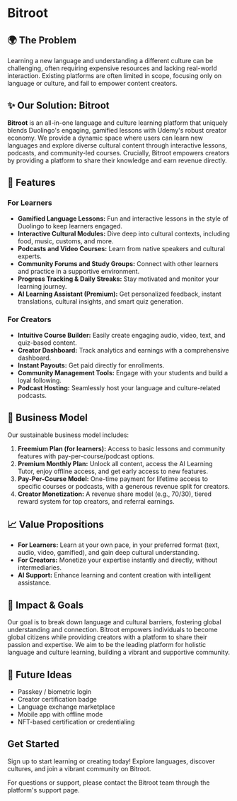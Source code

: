 # Bitroot

## 🌍 The Problem

Learning a new language and understanding a different culture can be challenging, often requiring expensive resources and lacking real-world interaction. Existing platforms are often limited in scope, focusing only on language or culture, and fail to empower content creators.

## ✨ Our Solution: Bitroot

**Bitroot** is an all-in-one language and culture learning platform that uniquely blends Duolingo's engaging, gamified lessons with Udemy's robust creator economy. We provide a dynamic space where users can learn new languages and explore diverse cultural content through interactive lessons, podcasts, and community-led courses. Crucially, Bitroot empowers creators by providing a platform to share their knowledge and earn revenue directly.

## 🚀 Features

### For Learners

*   **Gamified Language Lessons:** Fun and interactive lessons in the style of Duolingo to keep learners engaged.
*   **Interactive Cultural Modules:** Dive deep into cultural contexts, including food, music, customs, and more.
*   **Podcasts and Video Courses:** Learn from native speakers and cultural experts.
*   **Community Forums and Study Groups:** Connect with other learners and practice in a supportive environment.
*   **Progress Tracking & Daily Streaks:** Stay motivated and monitor your learning journey.
*   **AI Learning Assistant (Premium):** Get personalized feedback, instant translations, cultural insights, and smart quiz generation.

### For Creators

*   **Intuitive Course Builder:** Easily create engaging audio, video, text, and quiz-based content.
*   **Creator Dashboard:** Track analytics and earnings with a comprehensive dashboard.
*   **Instant Payouts:** Get paid directly for enrollments.
*   **Community Management Tools:** Engage with your students and build a loyal following.
*   **Podcast Hosting:** Seamlessly host your language and culture-related podcasts.

## 💸 Business Model

Our sustainable business model includes:

1.  **Freemium Plan (for learners):** Access to basic lessons and community features with pay-per-course/podcast options.
2.  **Premium Monthly Plan:** Unlock all content, access the AI Learning Tutor, enjoy offline access, and get early access to new features.
3.  **Pay-Per-Course Model:** One-time payment for lifetime access to specific courses or podcasts, with a generous revenue split for creators.
4.  **Creator Monetization:** A revenue share model (e.g., 70/30), tiered reward system for top creators, and referral earnings.

## 📈 Value Propositions

*   **For Learners:** Learn at your own pace, in your preferred format (text, audio, video, gamified), and gain deep cultural understanding.
*   **For Creators:** Monetize your expertise instantly and directly, without intermediaries.
*   **AI Support:** Enhance learning and content creation with intelligent assistance.

## 🎯 Impact & Goals

Our goal is to break down language and cultural barriers, fostering global understanding and connection. Bitroot empowers individuals to become global citizens while providing creators with a platform to share their passion and expertise. We aim to be the leading platform for holistic language and culture learning, building a vibrant and supportive community.

## 🔮 Future Ideas

*   Passkey / biometric login
*   Creator certification badge
*   Language exchange marketplace
*   Mobile app with offline mode
*   NFT-based certification or credentialing

## Get Started

Sign up to start learning or creating today! Explore languages, discover cultures, and join a vibrant community on Bitroot.

For questions or support, please contact the Bitroot team through the platform's support page.
